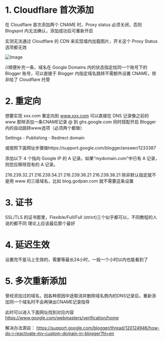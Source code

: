 <!-- ##{"timestamp":1741005660}## -->

# 1. Cloudflare 首次添加 
在 Cloudflare 首次添加两个 CNAME 时，Proxy status 必须关闭，否则 Blogspot 内无法确认，添加成功后可重新开启

实测无法通过 Cloudflare 的 CDN 来实现墙内加载图片，开关这个 Proxy Status 选项都无效

![Image](https://github.com/user-attachments/assets/3b4eb855-cff5-498c-9b42-d618bad0eecc)

//顺便补充一条，域名在 Google Domains 内的状态指定给同一个账号下的 Blogger 账号，可以直接于 Blogger 内指定域名跳转不需额外设置 CNAME，除非给了 Cloudflare 托管


# 2. 重定向
想要实现 xxx.com 重定向到 www.xxx.com
可以直接在 DNS 记录像之前的 www 那样添加一条CNAME记录 @ 到 ghs.google.com 同时搭配开启 Blogger 内的自动跳转www选项（必须两个都做）

Settings - Publishing - Redirect domain

或按照下面网址步骤做https://support.google.com/blogger/answer/1233387

添加以下 4 个指向 Google IP 的 A 记录。如果“mydomain.com”中已有 A 记录，则您应移除现有的 A 记录。

216.239.32.21
216.239.34.21
216.239.36.21
216.239.38.21
除非默认指定就不是用 www 的三级域名，比如 blog.godpan.com 就不需要这条设置


# 3. 证书
SSL/TLS 的证书那里，Flexible/Full/Full (strict)三个似乎都可以，不同教程的人说的都不同
理论上应该最后那个最好


# 4. 延迟生效
设置完不是马上生效的，需要等最长24小时，一般一个小时以内也能看到了


# 5. 多次重新添加
曾经添加过的域名，因各种原因中途取消并删除域名商内的DNS记录后，重新添加同一个域名时不会再弹出CNAME记录指导

此时可以进入下面网址找到对应内容
https://www.google.com/webmasters/verification/home

解决办法源自：
https://support.google.com/blogger/thread/120124946/how-do-i-reactivate-my-custom-domain-in-blogger?hl=en

